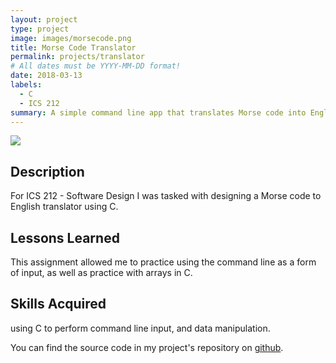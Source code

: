 ```yaml
---
layout: project
type: project
image: images/morsecode.png
title: Morse Code Translator
permalink: projects/translator
# All dates must be YYYY-MM-DD format!
date: 2018-03-13
labels:
  - C
  - ICS 212
summary: A simple command line app that translates Morse code into English.
---
```


<img class="ui medium right floated rounded image" src="../images/morsecode.jpg">

## Description

For ICS 212 - Software Design I was tasked with designing a Morse code to English translator using C.

## Lessons Learned

This assignment allowed me to practice using the command line as a form of input, as well as practice with arrays in C.

## Skills Acquired

using C to perform command line input, and data manipulation.


You can find the source code in my project's repository on [github](https://github.com/conradwolfe/icsprojects/blob/master/ics_212_15/WolfeConrad15.c).
